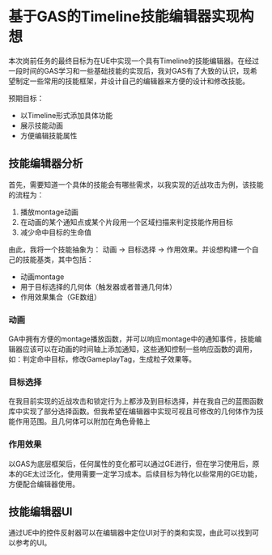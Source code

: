 # 基于GAS的Timeline技能编辑器实现构想

本次岗前任务的最终目标为在UE中实现一个具有Timeline的技能编辑器。在经过一段时间的GAS学习和一些基础技能的实现后，我对GAS有了大致的认识，现希望制定一些常用的技能框架，并设计自己的编辑器来方便的设计和修改技能。

预期目标：

* 以Timeline形式添加具体功能
* 展示技能动画
* 方便编辑技能属性

## 技能编辑器分析

首先，需要知道一个具体的技能会有哪些需求，以我实现的近战攻击为例，该技能的流程为：
1. 播放montage动画
2. 在动画的某个通知点或某个片段用一个区域扫描来判定技能作用目标
3. 减少命中目标的生命值

由此，我将一个技能抽象为： 动画 -> 目标选择 -> 作用效果。并设想构建一个自己的技能基类，其中包括：
* 动画montage
* 用于目标选择的几何体（触发器或者普通几何体）
* 作用效果集合（GE数组）

### 动画
GA中拥有方便的montage播放函数，并可以响应montage中的通知事件，技能编辑器应该可以在动画的时间轴上添加通知，这些通知控制一些响应函数的调用，如：判定命中目标，修改GameplayTag，生成粒子效果等。

### 目标选择
在我目前实现的近战攻击和锁定行为上都涉及到目标选择，并在我自己的蓝图函数库中实现了部分选择函数。但我希望在编辑器中实现可视且可修改的几何体作为技能作用范围。且几何体可以附加在角色骨骼上

### 作用效果
以GAS为底层框架后，任何属性的变化都可以通过GE进行，但在学习使用后，原本的GE太过泛化，使用需要一定学习成本。后续目标为特化以些常用的GE功能，方便配合编辑器使用。

## 技能编辑器UI
通过UE中的控件反射器可以在编辑器中定位UI对于的类和实现，由此可以找到可以参考的UI。
